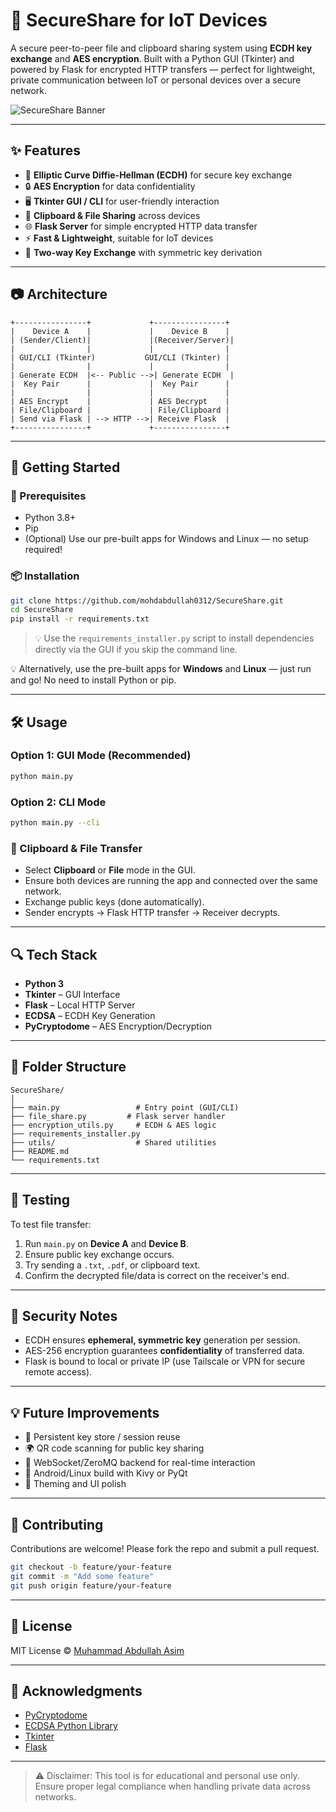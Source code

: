 # 🔐 SecureShare for IoT Devices

A secure peer-to-peer file and clipboard sharing system using **ECDH key exchange** and **AES encryption**. Built with a Python GUI (Tkinter) and powered by Flask for encrypted HTTP transfers — perfect for lightweight, private communication between IoT or personal devices over a secure network.

![SecureShare Banner](https://github.com/mohdabdullah0312/SecureShare/utils/SecureShare.png)

---

## ✨ Features

- 🔑 **Elliptic Curve Diffie-Hellman (ECDH)** for secure key exchange
- 🔒 **AES Encryption** for data confidentiality
- 🖥️ **Tkinter GUI / CLI** for user-friendly interaction
- 🔁 **Clipboard & File Sharing** across devices
- 🌐 **Flask Server** for simple encrypted HTTP data transfer
- ⚡ **Fast & Lightweight**, suitable for IoT devices
- 🔁 **Two-way Key Exchange** with symmetric key derivation

---

## 📷 Architecture

```
+----------------+             +----------------+
|    Device A    |             |    Device B    |
| (Sender/Client)|             |(Receiver/Server)|
|                |             |                |
| GUI/CLI (Tkinter)           GUI/CLI (Tkinter) |
|                |             |                |
| Generate ECDH  |<-- Public -->| Generate ECDH  |
|  Key Pair      |             |  Key Pair      |
|                |             |                |
| AES Encrypt    |             | AES Decrypt    |
| File/Clipboard |             | File/Clipboard |
| Send via Flask | --> HTTP -->| Receive Flask  |
+----------------+             +----------------+
```

---

## 🚀 Getting Started

### 🧱 Prerequisites

- Python 3.8+
- Pip
- (Optional) Use our pre-built apps for Windows and Linux — no setup required!

### 📦 Installation

```bash
git clone https://github.com/mohdabdullah0312/SecureShare.git
cd SecureShare
pip install -r requirements.txt
```
> 💡 Use the `requirements_installer.py` script to install dependencies directly via the GUI if you skip the command line.

💡 Alternatively, use the pre-built apps for **Windows** and **Linux** — just run and go!
No need to install Python or pip.

---

## 🛠️ Usage

### Option 1: GUI Mode (Recommended)

```bash
python main.py
```

### Option 2: CLI Mode

```bash
python main.py --cli
```

### 🔁 Clipboard & File Transfer

- Select **Clipboard** or **File** mode in the GUI.
- Ensure both devices are running the app and connected over the same network.
- Exchange public keys (done automatically).
- Sender encrypts → Flask HTTP transfer → Receiver decrypts.

---

## 🔍 Tech Stack

- **Python 3**
- **Tkinter** – GUI Interface
- **Flask** – Local HTTP Server
- **ECDSA** – ECDH Key Generation
- **PyCryptodome** – AES Encryption/Decryption

---

## 📂 Folder Structure

```
SecureShare/
│
├── main.py                 # Entry point (GUI/CLI)
├── file_share.py         # Flask server handler
├── encryption_utils.py     # ECDH & AES logic
├── requirements_installer.py
├── utils/                  # Shared utilities
├── README.md
└── requirements.txt
```

---

## 🧪 Testing

To test file transfer:

1. Run `main.py` on **Device A** and **Device B**.
2. Ensure public key exchange occurs.
3. Try sending a `.txt`, `.pdf`, or clipboard text.
4. Confirm the decrypted file/data is correct on the receiver's end.

---

## 🔐 Security Notes

- ECDH ensures **ephemeral, symmetric key** generation per session.
- AES-256 encryption guarantees **confidentiality** of transferred data.
- Flask is bound to local or private IP (use Tailscale or VPN for secure remote access).

---

## 💡 Future Improvements

- 🔄 Persistent key store / session reuse
- 🌍 QR code scanning for public key sharing
- 📡 WebSocket/ZeroMQ backend for real-time interaction
- 📱 Android/Linux build with Kivy or PyQt
- 🌈 Theming and UI polish

---

## 🤝 Contributing

Contributions are welcome! Please fork the repo and submit a pull request.

```bash
git checkout -b feature/your-feature
git commit -m "Add some feature"
git push origin feature/your-feature
```

---

## 📜 License

MIT License © [Muhammad Abdullah Asim](https://github.com/mohdabdullah0312)

---

## 🙌 Acknowledgments

- [PyCryptodome](https://www.pycryptodome.org/)
- [ECDSA Python Library](https://github.com/warner/python-ecdsa)
- [Tkinter](https://docs.python.org/3/library/tkinter.html)
- [Flask](https://flask.palletsprojects.com/)

---

> ⚠️ Disclaimer: This tool is for educational and personal use only. Ensure proper legal compliance when handling private data across networks.